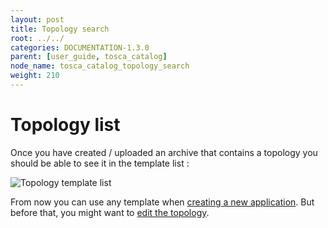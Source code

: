 ```yaml
---
layout: post
title: Topology search
root: ../../
categories: DOCUMENTATION-1.3.0
parent: [user_guide, tosca_catalog]
node_name: tosca_catalog_topology_search
weight: 210
---
```


# Topology list

Once you have created / uploaded an archive that contains a topology you should be able to see it in the template list :

![Topology template list](../../images/user_guide/user_guide_topology_template_list.png)

From now you can use any template when [creating a new application](#/documentation/1.3.0/user_guide/application_management.html). But before that, you might want to  [edit the topology](#/documentation/1.3.0/user_guide/topology_edition.html).

